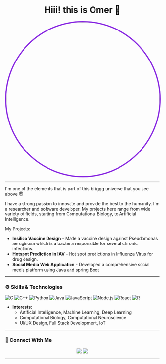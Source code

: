 
<h1 align="center">Hiii! this is Omer 👋 </h1>

<p align="center">
  <img src="https://i.pinimg.com/originals/11/ae/23/11ae2321cb1ba13d2e2c0a37b5ade342.gif" width="500" style="border-radius: 50%; border: 4px solid #8a2be2;">
</p>

---

I'm one of the elements that is part of this biiiggg universe that you see above 😇

I have a strong passion to innovate and provide the best to the humanity. I'm a researcher and software developer. My projects here range from wide variety of fields, starting from Computational Biology, to Artificial Intelligence. 
 
My Projects: 

- **Insilico Vaccine Design** - Made a vaccine design against Pseudomonas aeruginosa which is a bacteria responsible for several chronic infections.
- **Hotspot Prediction in IAV** - Hot spot predictions in Influenza Virus for drug design.
- **Social Media Web Application** -  Developed a comprehensive social media platform using Java and spring Boot

---

### ⚙️ Skills & Technologies

![C](https://img.shields.io/badge/Code-C-informational?style=flat&logo=c&logoColor=white&color=00599C)
![C++](https://img.shields.io/badge/Code-C++-informational?style=flat&logo=c%2B%2B&logoColor=white&color=00599C)
![Python](https://img.shields.io/badge/Code-Python-informational?style=flat&logo=python&logoColor=white&color=3776AB)
![Java](https://img.shields.io/badge/Code-Java-informational?style=flat&logo=java&logoColor=white&color=FF4500)
![JavaScript](https://img.shields.io/badge/Code-JavaScript-informational?style=flat&logo=javascript&logoColor=white&color=F7DF1E)
![Node.js](https://img.shields.io/badge/Backend-Node.js-informational?style=flat&logo=node.js&logoColor=white&color=339933)
![React](https://img.shields.io/badge/Framework-React-informational?style=flat&logo=react&logoColor=white&color=61DAFB)
![R](https://img.shields.io/badge/Code-R-informational?style=flat&logo=r&logoColor=white&color=276DC3)


- **Interests:** 
  - Artificial Intelligence, Machine Learning, Deep Learning
  - Computational Biology, Computational Neuroscience
  - UI/UX Design, Full Stack Development, IoT

---

<!-- ### 💡 Highlights

- 🏆 **Creator of J.A.R.V.I.S.**
- 🏅 **Built the Iron Man Suit (Now at Version 42)**
- 🏢 **CEO of Stark Industries**
- 🎙️ **Speaker at Global Tech Summits**
- 🌱 **Promoter of Clean Energy through Arc Reactor Technology**

--- -->

### 🔗 Connect With Me

<p align="center">
  <a href="https://www.linkedin.com/in/omer-syed-/"><img src="https://img.shields.io/badge/LinkedIn-Connect-blue?style=for-the-badge&logo=linkedin"></a>
<!--  <a href="https://twitter.com/YourTwitterHandle"><img src="https://img.shields.io/badge/Twitter-Follow-%231DA1F2?style=for-the-badge&logo=twitter&logoColor=white"></a> -->
  <a href="mailto:syedmohammadomerali@gmail.com"><img src="https://img.shields.io/badge/Email-Contact%20Me-990000?style=for-the-badge&logo=gmail&logoColor=white"></a>
</p>

---

